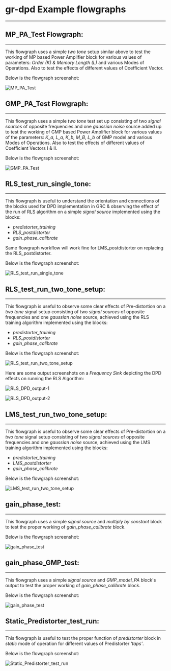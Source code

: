 # gr-dpd Example flowgraphs

------------------------------

## MP_PA_Test Flowgraph:

------------------------------

This flowgraph uses a simple *two tone* setup similar above to test the working of MP based Power Amplifier block for various values of parameters:
*Order (K) & Memory Length (L)* and various Modes of Operations. Also to test the effects of different values of Coefficient Vector.

Below is the flowgraph screenshot:

![MP_PA_Test](https://github.com/gnuradio/gr-dpd/blob/master/raw/MP_PA_Test.jpg)<br>

## GMP_PA_Test Flowgraph: 

------------------------------

This flowgraph uses a simple *two tone* test set up consisting of two *signal sources* of opposite frequencies and one *gaussian noise* source added up to test the working of GMP based Power Amplifier block for various values of the parameters: *K_a, L_a, K_b, M_B, L_b* of GMP model and various Modes of Operations. Also to test the effects of different values of Coefficient Vectors I & II.

Below is the flowgraph screenshot:

![GMP_PA_Test](https://github.com/gnuradio/gr-dpd/blob/master/raw/GMP_PA_Test.jpg)<br>

## RLS_test_run_single_tone:

-------------------------------

This flowgraph is useful to understand the orientation and connections of the blocks used for DPD implementation in GRC & observing the effect of the run of RLS algorithm on a simple *signal source* implemented using the blocks: 

* *predistorter_training*
* *RLS_postdistorter*
* *gain_phase_calibrate*

Same flowgraph workflow will work fine for LMS_postdistorter on replacing the RLS_postdistorter.

Below is the flowgraph screenshot:

![RLS_test_run_single_tone](https://github.com/gnuradio/gr-dpd/blob/master/raw/RLS_test_run_single_tone.jpg)<br>


## RLS_test_run_two_tone_setup:

--------------------------------

This flowgraph is useful to observe some clear effects of Pre-distortion on a *two tone* signal setup consisting of two *signal sources* of opposite frequencies and one *gaussian noise* source, achieved using the RLS training algorithm implemented using the blocks:

* *predistorter_training*
* *RLS_postdistorter*
* *gain_phase_calibrate*

Below is the flowgraph screenshot:

![RLS_test_run_two_tone_setup](https://github.com/gnuradio/gr-dpd/blob/master/raw/RLS_test_run_two_tone_setup.jpg)<br>

Here are some output screenshots on a *Frequency Sink* depicting the DPD effects on running the RLS Algorithm:

![RLS_DPD_output-1](https://github.com/gnuradio/gr-dpd/blob/master/raw/RLS_DPD_output-1.png)<br>

![RLS_DPD_output-2](https://github.com/gnuradio/gr-dpd/blob/master/raw/RLS_DPD_output-2.png)<br>

## LMS_test_run_two_tone_setup:

--------------------------------

This flowgraph is useful to observe some clear effects of Pre-distortion on a *two tone* signal setup consisting of two *signal sources* of opposite frequencies and one *gaussian noise* source, achieved using the LMS training algorithm implemented using the blocks:

* *predistorter_training*
* *LMS_postdistorter*
* *gain_phase_calibrate*

Below is the flowgraph screenshot:

![LMS_test_run_two_tone_setup](https://github.com/gnuradio/gr-dpd/blob/master/raw/LMS_test_run_two_tone_setup.jpg)<br>

## gain_phase_test:

--------------------------------

This flowgraph uses a simple *signal source* and *multiply by constant* block to test the proper working of *gain_phase_calibrate* block.

Below is the flowgraph screenshot:

![gain_phase_test](https://github.com/gnuradio/gr-dpd/blob/master/raw/gain_phase_test.jpg)<br>

## gain_phase_GMP_test:

--------------------------------

This flowgraph uses a simple *signal source* and *GMP_model_PA* block's output to test the proper working of *gain_phase_calibrate* block.

Below is the flowgraph screenshot:

![gain_phase_test](https://github.com/gnuradio/gr-dpd/blob/master/raw/gain_phase_GMP_test.jpg)<br>

## Static_Predistorter_test_run:

--------------------------------

This flowgraph is useful to test the proper function of *predistorter* block in *static* mode of operation for different values of Predistorter *'taps'*.

Below is the flowgraph screenshot:

![Static_Predistorter_test_run](https://github.com/gnuradio/gr-dpd/blob/master/raw/Static_Predistorter_test_run.jpg)<br>

